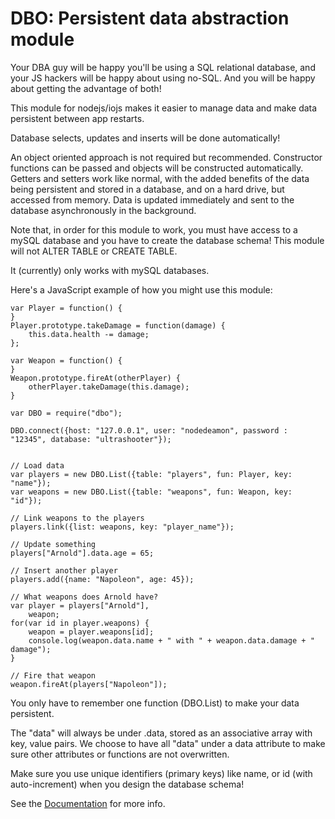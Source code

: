# DBO: Persistent data abstraction module

Your DBA guy will be happy you'll be using a SQL relational database, and your JS hackers will be happy about using no-SQL. And you will be happy about getting the advantage of both!

This module for nodejs/iojs makes it easier to manage data and make data persistent between app restarts.

Database selects, updates and inserts will be done automatically! 

An object oriented approach is not required but recommended.
Constructor functions can be passed and objects will be constructed automatically. Getters and setters work like normal, with the added benefits of the data being persistent and stored in a database, and on a hard drive, but accessed from memory. Data is updated immediately and sent to the database asynchronously in the background.

Note that, in order for this module to work, you must have access to a mySQL database and you have to create the database schema! This module will not ALTER TABLE or CREATE TABLE.

It (currently) only works with mySQL databases.


Here's a JavaScript example of how you might use this module:
```
var Player = function() {
}
Player.prototype.takeDamage = function(damage) {
	this.data.health -= damage;
};

var Weapon = function() {
}
Weapon.prototype.fireAt(otherPlayer) {
	otherPlayer.takeDamage(this.damage);
}

var DBO = require("dbo");

DBO.connect({host: "127.0.0.1",	user: "nodedeamon", password : "12345", database: "ultrashooter"});


// Load data
var players = new DBO.List({table: "players", fun: Player, key: "name"});
var weapons = new DBO.List({table: "weapons", fun: Weapon, key: "id"});

// Link weapons to the players
players.link({list: weapons, key: "player_name"});

// Update something
players["Arnold"].data.age = 65;

// Insert another player
players.add({name: "Napoleon", age: 45});

// What weapons does Arnold have?
var player = players["Arnold"],
	weapon;
for(var id in player.weapons) {
	weapon = player.weapons[id];
	console.log(weapon.data.name + " with " + weapon.data.damage + " damage");
}

// Fire that weapon
weapon.fireAt(players["Napoleon"]);
```

You only have to remember one function (DBO.List) to make your data persistent.

The "data" will always be under .data, stored as an associative array with key, value pairs. We choose to have all "data" under a data attribute to make sure other attributes or functions are not overwritten.

Make sure you use unique identifiers (primary keys) like name, or id (with auto-increment) when you design the database schema!

See the <a href="http://dbo.js.org/">Documentation</a> for more info.


